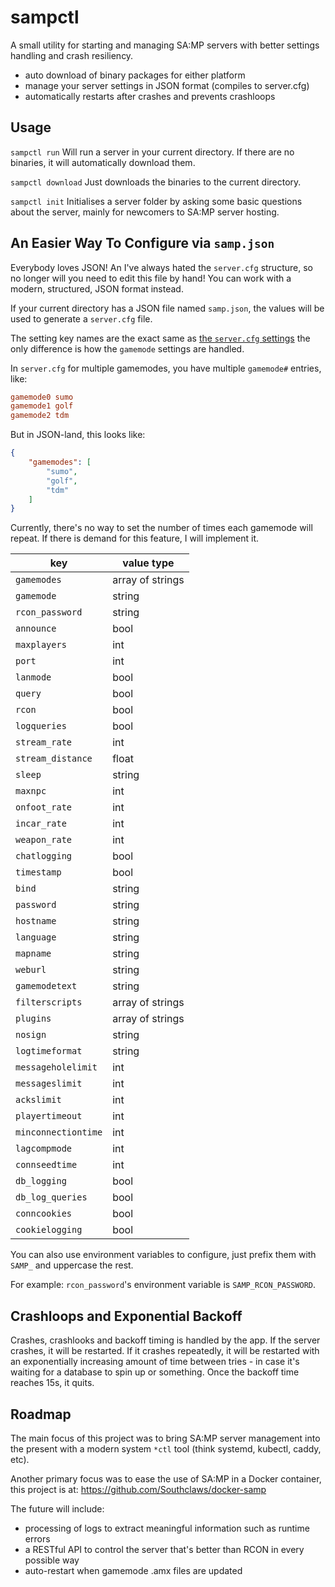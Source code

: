 # sampctl

A small utility for starting and managing SA:MP servers with better settings handling and crash resiliency.

- auto download of binary packages for either platform
- manage your server settings in JSON format (compiles to server.cfg)
- automatically restarts after crashes and prevents crashloops

## Usage

`sampctl run` Will run a server in your current directory. If there are no binaries, it will automatically download them.

`sampctl download` Just downloads the binaries to the current directory.

`sampctl init` Initialises a server folder by asking some basic questions about the server, mainly for newcomers to SA:MP server hosting.

## An Easier Way To Configure via `samp.json`

Everybody loves JSON! An I've always hated the `server.cfg` structure, so no longer will you need to edit this file by hand! You can work with a modern, structured, JSON format instead.

If your current directory has a JSON file named `samp.json`, the values will be used to generate a `server.cfg` file.

The setting key names are the exact same as [the `server.cfg` settings](http://wiki.sa-mp.com/wiki/Server.cfg) the only difference is how the `gamemode` settings are handled.

In `server.cfg` for multiple gamemodes, you have multiple `gamemode#` entries, like:

```ini
gamemode0 sumo
gamemode1 golf
gamemode2 tdm
```

But in JSON-land, this looks like:

```json
{
    "gamemodes": [
        "sumo",
        "golf",
        "tdm"
    ]
}
```

Currently, there's no way to set the number of times each gamemode will repeat. If there is demand for this feature, I will implement it.

| key                 | value type       |
|---------------------|------------------|
| `gamemodes`         | array of strings |
| `gamemode`          | string           |
| `rcon_password`     | string           |
| `announce`          | bool             |
| `maxplayers`        | int              |
| `port`              | int              |
| `lanmode`           | bool             |
| `query`             | bool             |
| `rcon`              | bool             |
| `logqueries`        | bool             |
| `stream_rate`       | int              |
| `stream_distance`   | float            |
| `sleep`             | string           |
| `maxnpc`            | int              |
| `onfoot_rate`       | int              |
| `incar_rate`        | int              |
| `weapon_rate`       | int              |
| `chatlogging`       | bool             |
| `timestamp`         | bool             |
| `bind`              | string           |
| `password`          | string           |
| `hostname`          | string           |
| `language`          | string           |
| `mapname`           | string           |
| `weburl`            | string           |
| `gamemodetext`      | string           |
| `filterscripts`     | array of strings |
| `plugins`           | array of strings |
| `nosign`            | string           |
| `logtimeformat`     | string           |
| `messageholelimit`  | int              |
| `messageslimit`     | int              |
| `ackslimit`         | int              |
| `playertimeout`     | int              |
| `minconnectiontime` | int              |
| `lagcompmode`       | int              |
| `connseedtime`      | int              |
| `db_logging`        | bool             |
| `db_log_queries`    | bool             |
| `conncookies`       | bool             |
| `cookielogging`     | bool             |

You can also use environment variables to configure, just prefix them with `SAMP_` and uppercase the rest.

For example: `rcon_password`'s environment variable is `SAMP_RCON_PASSWORD`.

## Crashloops and Exponential Backoff

Crashes, crashlooks and backoff timing is handled by the app. If the server crashes, it will be restarted. If it crashes repeatedly, it will be restarted with an exponentially increasing amount of time between tries - in case it's waiting for a database to spin up or something. Once the backoff time reaches 15s, it quits.

## Roadmap

The main focus of this project was to bring SA:MP server management into the present with a modern system `*ctl` tool (think systemd, kubectl, caddy, etc).

Another primary focus was to ease the use of SA:MP in a Docker container, this project is at: https://github.com/Southclaws/docker-samp

The future will include:

- processing of logs to extract meaningful information such as runtime errors
- a RESTful API to control the server that's better than RCON in every possible way
- auto-restart when gamemode .amx files are updated
